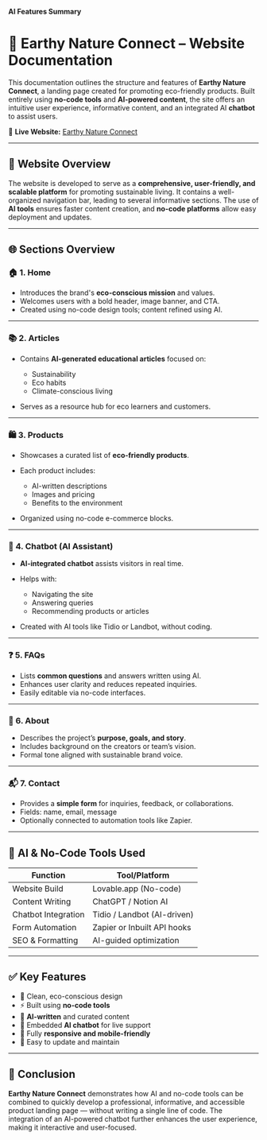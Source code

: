 **AI Features Summary**
# 🌿 **Earthy Nature Connect – Website Documentation**

This documentation outlines the structure and features of **Earthy Nature Connect**, a landing page created for promoting eco-friendly products. Built entirely using **no-code tools** and **AI-powered content**, the site offers an intuitive user experience, informative content, and an integrated AI **chatbot** to assist users.

🔗 **Live Website:** [Earthy Nature Connect](https://earthy-nature-connect.lovable.app)

---

## 🧭 **Website Overview**

The website is developed to serve as a **comprehensive, user-friendly, and scalable platform** for promoting sustainable living. It contains a well-organized navigation bar, leading to several informative sections. The use of **AI tools** ensures faster content creation, and **no-code platforms** allow easy deployment and updates.

---

## 🌐 **Sections Overview**

### 🏠 1. Home

* Introduces the brand's **eco-conscious mission** and values.
* Welcomes users with a bold header, image banner, and CTA.
* Created using no-code design tools; content refined using AI.

---

### 📚 2. Articles

* Contains **AI-generated educational articles** focused on:

  * Sustainability
  * Eco habits
  * Climate-conscious living
* Serves as a resource hub for eco learners and customers.

---

### 🛍️ 3. Products

* Showcases a curated list of **eco-friendly products**.
* Each product includes:

  * AI-written descriptions
  * Images and pricing
  * Benefits to the environment
* Organized using no-code e-commerce blocks.

---

### 🤖 4. Chatbot (AI Assistant)

* **AI-integrated chatbot** assists visitors in real time.
* Helps with:

  * Navigating the site
  * Answering queries
  * Recommending products or articles
* Created with AI tools like Tidio or Landbot, without coding.

---

### ❓ 5. FAQs

* Lists **common questions** and answers written using AI.
* Enhances user clarity and reduces repeated inquiries.
* Easily editable via no-code interfaces.

---

### 👥 6. About

* Describes the project’s **purpose, goals, and story**.
* Includes background on the creators or team’s vision.
* Formal tone aligned with sustainable brand voice.

---

### 📬 7. Contact

* Provides a **simple form** for inquiries, feedback, or collaborations.
* Fields: name, email, message
* Optionally connected to automation tools like Zapier.

---

## 🧠 **AI & No-Code Tools Used**

| Function            | Tool/Platform               |
| ------------------- | --------------------------- |
| Website Build       | Lovable.app (No-code)       |
| Content Writing     | ChatGPT / Notion AI         |
| Chatbot Integration | Tidio / Landbot (AI-driven) |
| Form Automation     | Zapier or Inbuilt API hooks |
| SEO & Formatting    | AI-guided optimization      |

---

## ✅ **Key Features**

* 🌱 Clean, eco-conscious design
* ⚡ Built using **no-code tools**
* 🧠 **AI-written** and curated content
* 🤖 Embedded **AI chatbot** for live support
* 📱 Fully **responsive and mobile-friendly**
* 🔄 Easy to update and maintain

---

## 📌 Conclusion

**Earthy Nature Connect** demonstrates how AI and no-code tools can be combined to quickly develop a professional, informative, and accessible product landing page — without writing a single line of code. The integration of an AI-powered chatbot further enhances the user experience, making it interactive and user-focused.

